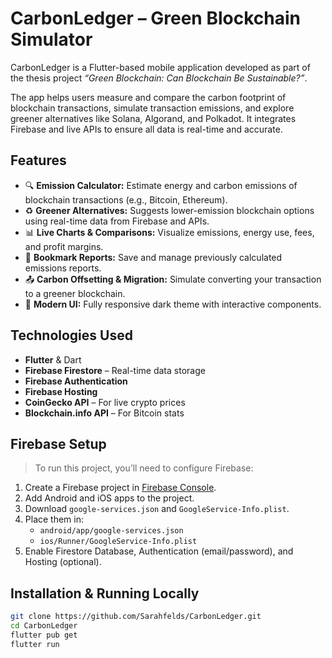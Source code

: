 # CarbonLedger – Green Blockchain Simulator

CarbonLedger is a Flutter-based mobile application developed as part of the thesis project _“Green Blockchain: Can Blockchain Be Sustainable?”_.

The app helps users measure and compare the carbon footprint of blockchain transactions, simulate transaction emissions, and explore greener alternatives like Solana, Algorand, and Polkadot. It integrates Firebase and live APIs to ensure all data is real-time and accurate.

## Features

- 🔍 **Emission Calculator:** Estimate energy and carbon emissions of blockchain transactions (e.g., Bitcoin, Ethereum).
- ♻️ **Greener Alternatives:** Suggests lower-emission blockchain options using real-time data from Firebase and APIs.
- 📊 **Live Charts & Comparisons:** Visualize emissions, energy use, fees, and profit margins.
- 🔖 **Bookmark Reports:** Save and manage previously calculated emissions reports.
- 📤 **Carbon Offsetting & Migration:** Simulate converting your transaction to a greener blockchain.
- 🌙 **Modern UI:** Fully responsive dark theme with interactive components.

## Technologies Used

- **Flutter** & Dart
- **Firebase Firestore** – Real-time data storage
- **Firebase Authentication**
- **Firebase Hosting**
- **CoinGecko API** – For live crypto prices
- **Blockchain.info API** – For Bitcoin stats

## Firebase Setup

> To run this project, you’ll need to configure Firebase:

1. Create a Firebase project in [Firebase Console](https://console.firebase.google.com/).
2. Add Android and iOS apps to the project.
3. Download `google-services.json` and `GoogleService-Info.plist`.
4. Place them in:
   - `android/app/google-services.json`
   - `ios/Runner/GoogleService-Info.plist`
5. Enable Firestore Database, Authentication (email/password), and Hosting (optional).

## Installation & Running Locally

```bash
git clone https://github.com/Sarahfelds/CarbonLedger.git
cd CarbonLedger
flutter pub get
flutter run

